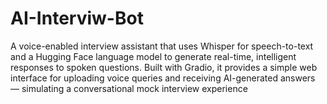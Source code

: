 # AI-Interviw-Bot
A voice-enabled interview assistant that uses Whisper for speech-to-text and a Hugging Face language model to generate real-time, intelligent responses to spoken questions. Built with Gradio, it provides a simple web interface for uploading voice queries and receiving AI-generated answers — simulating a conversational mock interview experience
